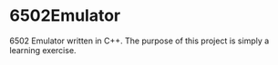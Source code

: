 # 6502Emulator
6502 Emulator written in C++.  The purpose of this project is simply a learning exercise.
